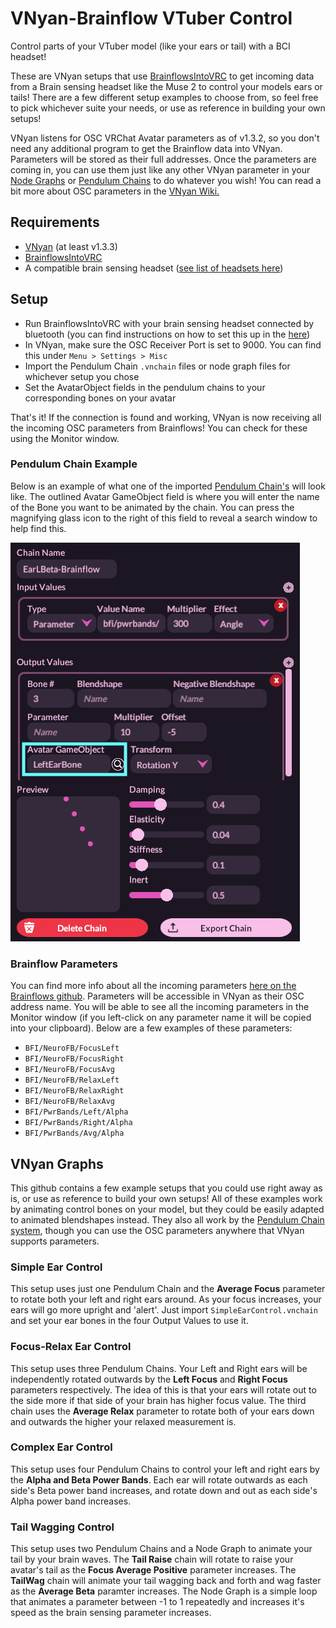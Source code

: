 # VNyan-Brainflow VTuber Control
Control parts of your VTuber model (like your ears or tail) with a BCI headset!

These are VNyan setups that use [BrainflowsIntoVRC](https://github.com/ChilloutCharles/BrainFlowsIntoVRChat) to get incoming data from a Brain sensing headset like the Muse 2 to control your models ears or tails! There are a few different setup examples to choose from, so feel free to pick whichever suite your needs, or use as reference in building your own setups!

VNyan listens for OSC VRChat Avatar parameters as of v1.3.2, so you don't need any additional program to get the Brainflow data into VNyan. Parameters will be stored as their full addresses. Once the parameters are coming in, you can use them just like any other VNyan parameter in your [Node Graphs](https://github.com/Suvidriel/VNyanDoc/wiki/Node-Graphs) or [Pendulum Chains](https://github.com/Suvidriel/VNyanDoc/wiki/Expressions-Colliders-Pendulums-Props#pendulum-chains) to do whatever you wish! You can read a bit more about OSC parameters in the [VNyan Wiki.](https://github.com/Suvidriel/VNyanDoc/wiki/Parameters#osc-parameters)

## Requirements
- [VNyan](https://github.com/Suvidriel/VNyanDoc) (at least v1.3.3)
- [BrainflowsIntoVRC](https://github.com/ChilloutCharles/BrainFlowsIntoVRChat)
- A compatible brain sensing headset ([see list of headsets here](https://brainflow.readthedocs.io/en/stable/SupportedBoards.html))

## Setup
- Run BrainflowsIntoVRC with your brain sensing headset connected by bluetooth (you can find instructions on how to set this up in the [here](https://github.com/ChilloutCharles/BrainFlowsIntoVRChat?tab=readme-ov-file#instructions))
- In VNyan, make sure the OSC Receiver Port is set to 9000. You can find this under `Menu > Settings > Misc`
- Import the Pendulum Chain `.vnchain` files or node graph files for whichever setup you chose
- Set the AvatarObject fields in the pendulum chains to your corresponding bones on your avatar

That's it! If the connection is found and working, VNyan is now receiving all the incoming OSC parameters from Brainflows! You can check for these using the Monitor window.

### Pendulum Chain Example
Below is an example of what one of the imported [Pendulum Chain's](https://github.com/Suvidriel/VNyanDoc/wiki/Expressions-Colliders-Pendulums-Props#pendulum-chains) will look like. The outlined Avatar GameObject field is where you will enter the name of the Bone you want to be animated by the chain. You can press the magnifying glass icon to the right of this field to reveal a search window to help find this. 

![Example screenshot of an imported pendulum chain in VNyan, with the field to enter your desired avatar's bone](https://github.com/Lunazera/VNyan-BrainflowVTuber/blob/42154f672107bac5aa983b51d4fd2e28cc7b1dc6/PendulumChainExample.png)

### Brainflow Parameters
You can find more info about all the incoming parameters [here on the Brainflows github](https://github.com/ChilloutCharles/BrainFlowsIntoVRChat?tab=readme-ov-file#parameter-descriptions). Parameters will be accessible in VNyan as their OSC address name. You will be able to see all the incoming parameters in the Monitor window (if you left-click on any parameter name it will be copied into your clipboard). Below are a few examples of these parameters: 
- `BFI/NeuroFB/FocusLeft`
- `BFI/NeuroFB/FocusRight`
- `BFI/NeuroFB/FocusAvg`
- `BFI/NeuroFB/RelaxLeft`
- `BFI/NeuroFB/RelaxRight`
- `BFI/NeuroFB/RelaxAvg`
- `BFI/PwrBands/Left/Alpha`
- `BFI/PwrBands/Right/Alpha`
- `BFI/PwrBands/Avg/Alpha`

## VNyan Graphs
This github contains a few example setups that you could use right away as is, or use as reference to build your own setups! All of these examples work by animating control bones on your model, but they could be easily adapted to animated blendshapes instead. They also all work by the [Pendulum Chain system](https://github.com/Suvidriel/VNyanDoc/wiki/Expressions-Colliders-Pendulums-Props#pendulum-chains), though you can use the OSC parameters anywhere that VNyan supports parameters.

### Simple Ear Control
This setup uses just one Pendulum Chain and the **Average Focus** parameter to rotate both your left and right ears around. As your focus increases, your ears will go more upright and 'alert'. Just import `SimpleEarControl.vnchain` and set your ear bones in the four Output Values to use it.

### Focus-Relax Ear Control
This setup uses three Pendulum Chains. Your Left and Right ears will be independently rotated outwards by the **Left Focus** and **Right Focus** parameters respectively. The idea of this is that your ears will rotate out to the side more if that side of your brain has higher focus value. The third chain uses the **Average Relax** parameter to rotate both of your ears down and outwards the higher your relaxed measurement is.

### Complex Ear Control
This setup uses four Pendulum Chains to control your left and right ears by the **Alpha and Beta Power Bands**. Each ear will rotate outwards as each side's Beta power band increases, and rotate down and out as each side's Alpha power band increases.

### Tail Wagging Control
This setup uses two Pendulum Chains and a Node Graph to animate your tail by your brain waves. The **Tail Raise** chain will rotate to raise your avatar's tail as the **Focus Average Positive** parameter increases. The **TailWag** chain will animate your tail wagging back and forth and wag faster as the  **Average Beta** paramter increases. The Node Graph is a simple loop that animates a parameter between -1 to 1 repeatedly and increases it's speed as the brain sensing parameter increases.
